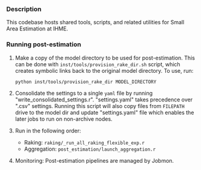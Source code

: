 ### Description 
This codebase hosts shared tools, scripts, and related utilities for Small Area Estimation at IHME.
  
### Running post-estimation
  
1. Make a copy of the model directory to be used for post-estimation. This can be done with `inst/tools/provision_rake_dir.sh` script, which creates symbolic links back to the original model directory. To use, run:
  
    ```
    python inst/tools/provision_rake_dir MODEL_DIRECTORY
    ```
  
2. Consolidate the settings to a single `yaml` file by running "write_consolidated_settings.r". "settings.yaml" takes precedence over ".csv" settings. Running this script will also copy files from `FILEPATH` drive to the model dir and update "settings.yaml" file which enables the later jobs to run on non-archive nodes. 
  
3. Run in the following order:
    * Raking: `raking/_run_all_raking_flexible_exp.r`
    * Aggregation: `post_estimation/launch_aggregation.r`

4. Monitoring: Post-estimation pipelines are managed by Jobmon.
